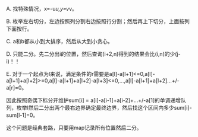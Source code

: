 A. 找特殊情况，x=-u*u,y=v*v。

B. 枚举左右切分，左边按照列分割右边按照行分割；然后再上下切分，上面按列下面按行。

C. a和b都从小到大排序，然后从大到小贪心。

D. 只能二分。先二分出i的位置，然后查询(i+2,n)得到的结果会比(i,n)的少(j-i)！！

E. 对于一个起点为l来说，满足条件的r需要是a[l]-a[l+1]<=0,a[l]-a[l+1]+a[l+2]>=0,a[l]-a[l+1]+a[l+2]-a[l+3]<=0,...,a[l]-a[l+1]+a[l+2]...+/-a[r]=0。

   因此按照奇偶下标分开维护sum[i] = a[i]-a[i-1]+a[i-2]+...+/-a[1]的单调递增队列，枚举l然后二分出两个最右边界确定最终边界，然后找这个区间内多少sum[i]-sum[l-1]=0。
   
   这个问题是经典套路，只要用map记录所有位置然后二分。
